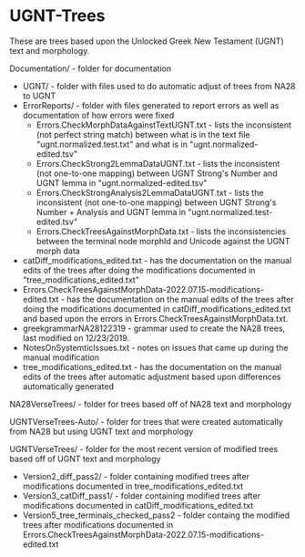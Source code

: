 # UGNT-Trees
These are trees based upon the Unlocked Greek New Testament (UGNT) text and morphology.

Documentation/ - folder for documentation
  * UGNT/ - folder with files used to do automatic adjust of trees from NA28 to UGNT
  * ErrorReports/ - folder with files generated to report errors as well as documentation of how errors were fixed
    - Errors.CheckMorphDataAgainstTextUGNT.txt - lists the inconsistent (not perfect string match) between what is in the text file "ugnt.normalized.test.txt" and what is in "ugnt.normalized-edited.tsv"
    - Errors.CheckStrong2LemmaDataUGNT.txt - lists the inconsistent (not one-to-one mapping) between UGNT Strong's Number and UGNT lemma in "ugnt.normalized-edited.tsv"
    - Errors.CheckStrongAnalysis2LemmaDataUGNT.txt - lists the inconsistent (not one-to-one mapping) between UGNT Strong's Number + Analysis and UGNT lemma in "ugnt.normalized.test-edited.tsv"
    - Errors.CheckTreesAgainstMorphData.txt - lists the inconsistencies between the terminal node morphId and Unicode against the UGNT morph data
  * catDiff_modifications_edited.txt - has the documentation on the manual edits of the trees after doing the modifications documented in "tree_modifications_edited.txt"
  * Errors.CheckTreesAgainstMorphData-2022.07.15-modifications-edited.txt - has the documentation on the manual edits of the trees after doing the modifications documented in catDiff_modifications_edited.txt and based upon the errors in Errors.CheckTreesAgainstMorphData.txt.
  * greekgrammarNA28122319 - grammar used to create the NA28 trees, last modified on 12/23/2019.
  * NotesOnSystemticIssues.txt - notes on issues that came up during the manual modification
  * tree_modifications_edited.txt - has the documentation on the manual edits of the trees after automatic adjustment based upon differences automatically generated

NA28VerseTrees/ - folder for trees based off of NA28 text and morphology

UGNTVerseTrees-Auto/ - folder for trees that were created automatically from NA28 but using UGNT text and morphology

UGNTVerseTrees/ - folder for the most recent version of modified trees based off of UGNT text and morphology
 * Version2_diff_pass2/ - folder containing modified trees after modifications documented in tree_modifications_edited.txt
 * Version3_catDiff_pass1/ - folder containing modified trees after modifications documented in catDiff_modifications_edited.txt
 * Version5_tree_terminals_checked_pass2 - folder containg the modified trees after modifications documented in Errors.CheckTreesAgainstMorphData-2022.07.15-modifications-edited.txt
